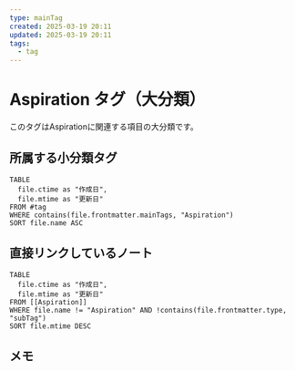 ```yaml
---
type: mainTag
created: 2025-03-19 20:11
updated: 2025-03-19 20:11
tags:
  - tag
---
```


# Aspiration タグ（大分類）

このタグはAspirationに関連する項目の大分類です。

## 所属する小分類タグ

```dataview
TABLE 
  file.ctime as "作成日", 
  file.mtime as "更新日"
FROM #tag
WHERE contains(file.frontmatter.mainTags, "Aspiration")
SORT file.name ASC
```

## 直接リンクしているノート

```dataview
TABLE 
  file.ctime as "作成日", 
  file.mtime as "更新日"
FROM [[Aspiration]] 
WHERE file.name != "Aspiration" AND !contains(file.frontmatter.type, "subTag")
SORT file.mtime DESC
```

## メモ
